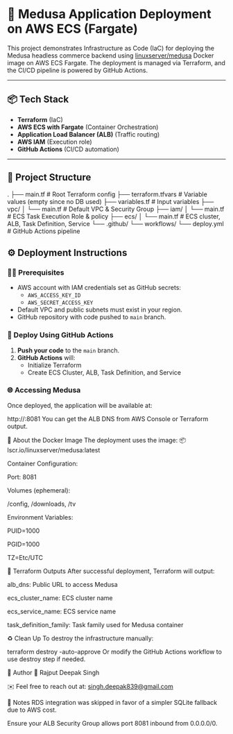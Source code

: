 # 🚀 Medusa Application Deployment on AWS ECS (Fargate)

This project demonstrates Infrastructure as Code (IaC) for deploying the Medusa headless commerce backend using [linuxserver/medusa](https://docs.linuxserver.io/images/docker-medusa/) Docker image on AWS ECS Fargate. The deployment is managed via Terraform, and the CI/CD pipeline is powered by GitHub Actions.

---

## 📦 Tech Stack

- **Terraform** (IaC)
- **AWS ECS with Fargate** (Container Orchestration)
- **Application Load Balancer (ALB)** (Traffic routing)
- **AWS IAM** (Execution role)
- **GitHub Actions** (CI/CD automation)

---

## 🔧 Project Structure
.
├── main.tf # Root Terraform config
├── terraform.tfvars # Variable values (empty since no DB used)
├── variables.tf # Input variables
├── vpc/
│ └── main.tf # Default VPC & Security Group
├── iam/
│ └── main.tf # ECS Task Execution Role & policy
├── ecs/
│ └── main.tf # ECS cluster, ALB, Task Definition, Service
└── .github/
 └── workflows/
   └── deploy.yml # GitHub Actions pipeline

## ⚙️ Deployment Instructions

### 🧑‍💻 Prerequisites
- AWS account with IAM credentials set as GitHub secrets:
  - `AWS_ACCESS_KEY_ID`
  - `AWS_SECRET_ACCESS_KEY`
- Default VPC and public subnets must exist in your region.
- GitHub repository with code pushed to `main` branch.


### 🚀 Deploy Using GitHub Actions

1. **Push your code** to the `main` branch.
2. **GitHub Actions** will:
   - Initialize Terraform
   - Create ECS Cluster, ALB, Task Definition, and Service

### 🌐 Accessing Medusa

Once deployed, the application will be available at:

http://<ALB-DNS-Name>:8081
You can get the ALB DNS from AWS Console or Terraform output.

🐳 About the Docker Image
The deployment uses the image:
📦 lscr.io/linuxserver/medusa:latest

Container Configuration:

Port: 8081

Volumes (ephemeral):

/config, /downloads, /tv

Environment Variables:

PUID=1000

PGID=1000

TZ=Etc/UTC


📄 Terraform Outputs
After successful deployment, Terraform will output:

alb_dns: Public URL to access Medusa

ecs_cluster_name: ECS cluster name

ecs_service_name: ECS service name

task_definition_family: Task family used for Medusa container

♻️ Clean Up
To destroy the infrastructure manually:

terraform destroy -auto-approve
Or modify the GitHub Actions workflow to use destroy step if needed.

🙋 Author
👤 Rajput Deepak Singh

✉️ Feel free to reach out at: singh.deepak839@gmail.com

📌 Notes
RDS integration was skipped in favor of a simpler SQLite fallback due to AWS cost.

Ensure your ALB Security Group allows port 8081 inbound from 0.0.0.0/0.

